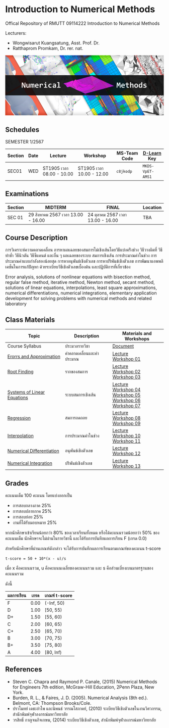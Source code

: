 # Introduction to Numerical Methods
Offical Repository of RMUTT 09114222 Introduction to Numerical Methods

Lecturers:
 - Wongwisarut Kuangsatung, Asst. Prof. Dr.
 - Ratthaprom Promkam, Dr. rer. nat.

![Banner](./materials/banner.jpg)


## Schedules

SEMESTER 1/2567

| Section | Date    | Lecture  | Workshop | MS-Team Code | [D-Learn](https://dlearn.rmutt.ac.th/course/view.php?id=2318) Key |
|---------|---------|----------|----------|--------|---------|
|  SEC01  | WED     |ST1905 เวลา 08.00 - 10.00 | ST1905 เวลา 10.00 - 12.00 | `c8jkodp` |  `MKDS-VpET-AMS1`  |



## Examinations

| Section | MIDTERM | FINAL  | Location|
|---------|---------|-------|---------|
| SEC 01 | 29 สิงหาคม 2567 เวลา 13.00 - 16.00 | 24 ตุลาคม 2567 เวลา 13.00 - 16.00 | TBA |


## Course Description

การวิเคราะห์ความคลาดเคลื่อน การหาผลเฉลยของสมการไม่เชิงเส้นโดยวิธีแบ่งคร่ึงช่วง วิธีวางผิดที่ วิธีทําซํ้า วิธีนิวตัน วิธีซีแคนต์ และอื่น ๆ ผลเฉลยของระบบ สมการเชิงเส้น การประมาณค่าในช่วง การประมาณค่าแบบกําลังสองน้อยสุด การหาอนุพันธ์เชิงตัวเลข การหาปริพันธ์เชิงตัวเลข การพัฒนาแอพพลิเคชั่นในการแก้ปัญหา ด้วยระเบียบวิธีเชิงตัวเลขเบื้องต้น และปฏิบัติการที่เกี่ยวข้อง
          
Error analysis, solutions of nonlinear equations with bisection method, regular false method, iterative method, Newton method, secant method, solutions of linear equations, interpolations, least square approximations, numerical differentiations, numerical integrations, elementary application development for solving problems with numerical methods and related laboratory

## Class Materials

|    Topic   |   Description   |    Materials and Workshops   |
|------------|-----------------|---------------|
| Course Syllabus      |  ประมวลรายวิชา | [Document](./materials/cs.pdf)|
| [Erorrs and Approximation](./materials/lecture_01.pdf) | ค่าคลาดเคลื่อนและค่าประมาณ | [Lecture](./materials/handout_01.pdf) <br> [Workshop 01](./materials/workshop_01.ipynb) |
| [Root Finding](./materials/lecture_02.pdf) | รากของสมการ | [Lecture](./materials/handout_02.pdf) <br> [Workshop 02](./materials/workshop_02.ipynb) <br>  [Workshop 03](./materials/workshop_03.ipynb)|
| [Systems of Linear Equations](./materials/lecture_03.pdf) | ระบบสมการเชิงเส้น | [Lecture](./materials/handout_03.pdf) <br> [Workshop 04](./materials/workshop_04.ipynb) <br> [Workshop 05](./materials/workshop_05.ipynb) <br> [Workshop 06](./materials/workshop_06.ipynb) <br> [Workshop 07](./materials/workshop_07.ipynb)|
| [Regression](./materials/lecture_04.pdf) | สมการถดถอย | [Lecture](./materials/handout_04.pdf) <br> [Workshop 08](./materials/workshop_08.zip) <br> [Workshop 09](./materials/workshop_09.zip) |
| [Interpolation](./materials/lecture_05.pdf) | การประมาณค่าในช่วง | [Lecture](./materials/handout_05.pdf) <br> [Workshop 10](./materials/workshop_10.ipynb) <br> [Workshop 11](./materials/workshop_11.zip) |
| [Numerical Differentiation](./materials/lecture_06.pdf) | อนุพันธ์เชิงตัวเลข | [Lecture](./materials/handout_06.pdf) <br> [Workshop 12](./materials/workshop_12.ipynb) |
| [Numerical Integration](./materials/lecture_07.pdf) | ปริพันธ์เชิงตัวเลข | [Lecture](./materials/handout_07.pdf) <br> [Workshop 13](./materials/workshop_13.ipynb) |


## Grades

คะแนนเต็ม 100 คะแนน โดยแบ่งออกเป็น
- การสอบกลางภาค 25%
- การสอบปลายภาค 25%
- การสอบย่อย 25%
- งานที่ได้รับมอบหมาย 25%

หากนักศึกษาเข้าเรียนน้อยกว่า 80% ของเวลาเรียนทั้งหมด
หรือได้คะแนนรวมน้อยกว่า 50% ของคะแนนเต็ม นักศึกษาจะไม่ผ่านในรายวิชานี้ และได้รับการบันทึกผลการเรียน F (เกรด 0.0) 

สำหรับนักศึกษาที่ผ่านเกณฑ์ดังกล่าว จะได้รับการบันทึกผลการเรียนตามเกณฑ์ของคะแนน t-score 

```
t-score = 50 + 10*(x - u)/s
```
เมื่อ x คือคะแนนรวม, u คือคะแนนเฉลี่ยของคะแนนรวม และ s คือส่วนเบี่ยงเบนมาตรฐานของคะแนนรวม

ดังนี้

| ผลการเรียน | เกรด | เกณฑ์ t-score |
|---------|------|--------------|
| F | 0.00 | (-Inf, 50) | 
| D | 1.00 | [50, 55) | 
| D+ | 1.50 | [55, 60) | 
| C | 2.00 | [60, 65) |
| C+ | 2.50 | [65, 70) |
| B | 3.00 | [70, 75) |
| B+ | 3.50 | [75, 80) |
| A | 4.00 | [80, Inf) |

## References

- Steven C. Chapra and Raymond P. Canale, (2015) Numerical Methods for Engineers 7th edition, McGraw-Hill Education, 2Penn Plaza, New York.
- Burden, R. L., & Faires, J. D. (2005). Numerical Analysis (8th ed.). Belmont, CA: Thompson Brooks/Cole.
- ปราโมทย์ เดชะอำไพ และนิพนธ์ วรรณโสภาคย์, (2010) ระเบียบวิธีเชิงตัวเลขในงานวิศวกรรม, สำนักพิมพ์จุฬาลงกรณ์มหาวิทยาลัย
- วรสิทธิ์ กาญจนกิจเกษม, (2014) ระเบียบวิธีเชิงตัวเลข, สำนักพิมพ์จุฬาลงกรณ์มหาวิทยาลัย